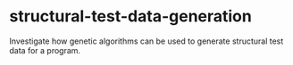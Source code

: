 # structural-test-data-generation
Investigate how genetic algorithms can be used to generate structural test data for a program.
